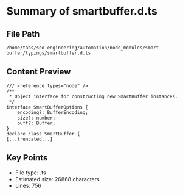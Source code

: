 # Summary of smartbuffer.d.ts
  
## File Path
`/home/tabs/seo-engineering/automation/node_modules/smart-buffer/typings/smartbuffer.d.ts`

## Content Preview
```
/// <reference types="node" />
/**
 * Object interface for constructing new SmartBuffer instances.
 */
interface SmartBufferOptions {
    encoding?: BufferEncoding;
    size?: number;
    buff?: Buffer;
}
declare class SmartBuffer {
[...truncated...]
```

## Key Points
- File type: .ts
- Estimated size: 26868 characters
- Lines: 756
